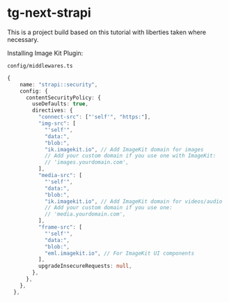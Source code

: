 # tg-next-strapi

This is a project build based on this tutorial with liberties taken where necessary. 

Installing Image Kit Plugin: 

`config/middlewares.ts`
``` ts
{
    name: "strapi::security",
    config: {
      contentSecurityPolicy: {
        useDefaults: true,
        directives: {
          "connect-src": ["'self'", "https:"],
          "img-src": [
            "'self'",
            "data:",
            "blob:",
            "ik.imagekit.io", // Add ImageKit domain for images
            // Add your custom domain if you use one with ImageKit:
            // 'images.yourdomain.com',
          ],
          "media-src": [
            "'self'",
            "data:",
            "blob:",
            "ik.imagekit.io", // Add ImageKit domain for videos/audio
            // Add your custom domain if you use one:
            // 'media.yourdomain.com',
          ],
          "frame-src": [
            "'self'",
            "data:",
            "blob:",
            "eml.imagekit.io", // For ImageKit UI components
          ],
          upgradeInsecureRequests: null,
        },
      },
    },
  },
```